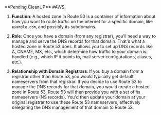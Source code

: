 ==Pending CleanUP==
#AWS
1. **Function**: A hosted zone in Route 53 is a container of information about how you want to route traffic on the internet for a specific domain, like `example.com`, and possibly its subdomains.
    
2. **Role**: Once you have a domain (from any registrar), you'll need a way to manage and serve the DNS records for that domain. That's what a hosted zone in Route 53 does. It allows you to set up DNS records like A, CNAME, MX, etc., which determine how traffic to your domain is handled (e.g., which IP it points to, mail server configurations, aliases, etc.).
    
3. **Relationship with Domain Registrars**: If you buy a domain from a registrar other than Route 53, you would typically get default nameservers from that registrar. If you decide to use Route 53 to manage the DNS records for that domain, you would create a hosted zone in Route 53. Route 53 will then provide you with a set of its nameservers (NS records). You'd then update your domain at your original registrar to use these Route 53 nameservers, effectively delegating the DNS management of that domain to Route 53.